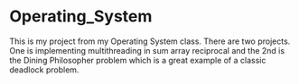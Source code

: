 # Operating_System
This is my project from my Operating System class. There are two projects. One is implementing multithreading in sum array reciprocal and the 2nd is the Dining Philosopher problem which is a great example of a classic deadlock problem.
